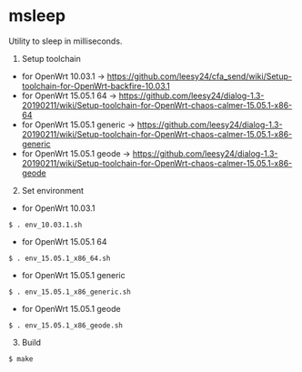 # msleep
Utility to sleep in milliseconds.

1. Setup toolchain
* for OpenWrt 10.03.1
-> https://github.com/leesy24/cfa_send/wiki/Setup-toolchain-for-OpenWrt-backfire-10.03.1
* for OpenWrt 15.05.1 64
-> https://github.com/leesy24/dialog-1.3-20190211/wiki/Setup-toolchain-for-OpenWrt-chaos-calmer-15.05.1-x86-64
* for OpenWrt 15.05.1 generic
-> https://github.com/leesy24/dialog-1.3-20190211/wiki/Setup-toolchain-for-OpenWrt-chaos-calmer-15.05.1-x86-generic
* for OpenWrt 15.05.1 geode
-> https://github.com/leesy24/dialog-1.3-20190211/wiki/Setup-toolchain-for-OpenWrt-chaos-calmer-15.05.1-x86-geode
2. Set environment
* for OpenWrt 10.03.1
```
$ . env_10.03.1.sh
```
* for OpenWrt 15.05.1 64
```
$ . env_15.05.1_x86_64.sh
```
* for OpenWrt 15.05.1 generic
```
$ . env_15.05.1_x86_generic.sh
```
* for OpenWrt 15.05.1 geode
```
$ . env_15.05.1_x86_geode.sh
```
3. Build
```
$ make
```
